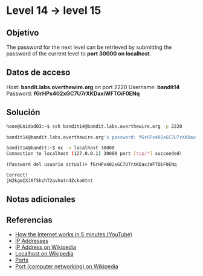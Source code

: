 # Level 14 -> level 15

## Objetivo

The password for the next level can be retrieved by submitting the password of the current level to **port 30000 on localhost**.

## Datos de acceso

Host: **bandit.labs.overthewire.org** on port 2220
Username: **bandit14**
Password: **fGrHPx402xGC7U7rXKDaxiWFTOiF0ENq**

## Solución

```bash
hone@Unidad03:~$ ssh bandit14@bandit.labs.overthewire.org -p 2220
```

```bash
bandit14@bandit.labs.overthewire.org's password: fGrHPx402xGC7U7rXKDaxiWFTOiF0ENq 
```

```bash
bandit14@bandit:~$ nc -v localhost 30000
Connection to localhost (127.0.0.1) 30000 port [tcp/*] succeeded!
```

```
(Password del usuario actual)> fGrHPx402xGC7U7rXKDaxiWFTOiF0ENq
```

```bash
Correct!
jN2kgmIXJ6fShzhT2avhotn4Zcka6tnt
```

## Notas adicionales

## Referencias

- [How the Internet works in 5 minutes (YouTube)](https://www.youtube.com/watch?v=7_LPdttKXPc)
- [IP Addresses](http://computer.howstuffworks.com/web-server5.htm)
- [IP Address on Wikipedia](https://en.wikipedia.org/wiki/IP_address)
- [Localhost on Wikipedia](https://en.wikipedia.org/wiki/Localhost)
- [Ports](http://computer.howstuffworks.com/web-server8.htm)
- [Port (computer networking) on Wikipedia](https://en.wikipedia.org/wiki/Port_(computer_networking))
